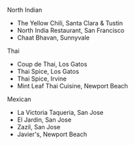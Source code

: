 North Indian
* The Yellow Chili, Santa Clara & Tustin
* North India Restaurant, San Francisco
* Chaat Bhavan, Sunnyvale 

Thai
* Coup de Thai, Los Gatos
* Thai Spice, Los Gatos
* Thai Spice, Irvine
* Mint Leaf Thai Cuisine, Newport Beach

Mexican
* La Victoria Taqueria, San Jose
* El Jardin, San Jose
* Zazil, San Jose
* Javier's, Newport Beach
